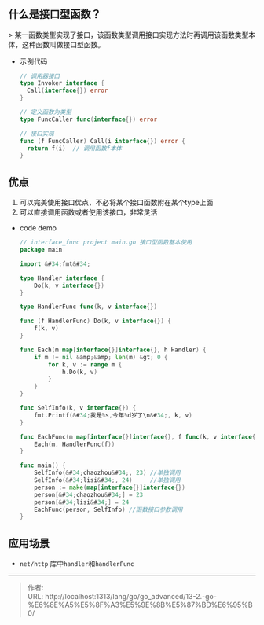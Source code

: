 # 

## 什么是接口型函数？

&gt; 某一函数类型实现了接口，该函数类型调用接口实现方法时再调用该函数类型本体，这种函数叫做接口型函数。

- 示例代码

  ```go
  // 调用器接口
  type Invoker interface {
  	Call(interface{}) error
  }
  
  // 定义函数为类型
  type FuncCaller func(interface{}) error
  
  // 接口实现
  func (f FuncCaller) Call(i interface{}) error {
  	return f(i)  // 调用函数f本体
  }
  ```

  

## 优点

1. 可以完美使用接口优点，不必将某个接口函数附在某个type上面
2. 可以直接调用函数或者使用该接口，非常灵活

- code demo

  ```go
  // interface_func project main.go 接口型函数基本使用
  package main
  
  import &#34;fmt&#34;
  
  type Handler interface {
      Do(k, v interface{})
  }
  
  type HandlerFunc func(k, v interface{})
  
  func (f HandlerFunc) Do(k, v interface{}) {
      f(k, v)
  }
  
  func Each(m map[interface{}]interface{}, h Handler) {
      if m != nil &amp;&amp; len(m) &gt; 0 {
          for k, v := range m {
              h.Do(k, v)
          }
      }
  }
  
  func SelfInfo(k, v interface{}) {
      fmt.Printf(&#34;我是%s,今年%d岁了\n&#34;, k, v)
  }
  
  func EachFunc(m map[interface{}]interface{}, f func(k, v interface{})) {
      Each(m, HandlerFunc(f))
  }
  
  func main() {
      SelfInfo(&#34;chaozhou&#34;, 23) //单独调用
      SelfInfo(&#34;lisi&#34;, 24)     //单独调用
      person := make(map[interface{}]interface{})
      person[&#34;chaozhou&#34;] = 23
      person[&#34;lisi&#34;] = 24
      EachFunc(person, SelfInfo) //函数接口参数调用
  }
  ```

  

## 应用场景

- `net/http` 库中`handler`和`handlerFunc`

---

> 作者:   
> URL: http://localhost:1313/lang/go/go_advanced/13-2.-go-%E6%8E%A5%E5%8F%A3%E5%9E%8B%E5%87%BD%E6%95%B0/  

